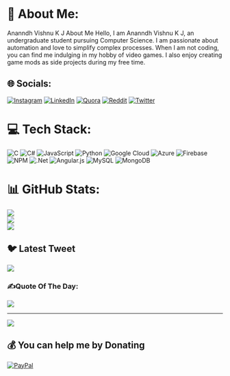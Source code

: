 # 💫 About Me:
Ananndh Vishnu K J
About Me
Hello, I am Ananndh Vishnu K J, an undergraduate student pursuing Computer Science. I am passionate about automation and love to simplify complex processes. When I am not coding, you can find me indulging in my hobby of video games. I also enjoy creating game mods as side projects during my free time.


## 🌐 Socials:
[![Instagram](https://img.shields.io/badge/Instagram-%23E4405F.svg?logo=Instagram&logoColor=white)](https://instagram.com/__fire.frost_) [![LinkedIn](https://img.shields.io/badge/LinkedIn-%230077B5.svg?logo=linkedin&logoColor=white)](https://linkedin.com/in/ananndvishnukj) [![Quora](https://img.shields.io/badge/Quora-%23B92B27.svg?logo=Quora&logoColor=white)](https://quora.com/profile/Ananndh-Vishnu-K-J) [![Reddit](https://img.shields.io/badge/Reddit-%23FF4500.svg?logo=Reddit&logoColor=white)](https://reddit.com/user/firefrost_) [![Twitter](https://img.shields.io/badge/Twitter-%231DA1F2.svg?logo=Twitter&logoColor=white)](https://twitter.com/@Ananndhv) 

# 💻 Tech Stack:
![C](https://img.shields.io/badge/c-%2300599C.svg?style=flat&logo=c&logoColor=white) ![C#](https://img.shields.io/badge/c%23-%23239120.svg?style=flat&logo=c-sharp&logoColor=white) ![JavaScript](https://img.shields.io/badge/javascript-%23323330.svg?style=flat&logo=javascript&logoColor=%23F7DF1E) ![Python](https://img.shields.io/badge/python-3670A0?style=flat&logo=python&logoColor=ffdd54) ![Google Cloud](https://img.shields.io/badge/Google%20Cloud-%234285F4.svg?style=flat&logo=google-cloud&logoColor=white) ![Azure](https://img.shields.io/badge/azure-%230072C6.svg?style=flat&logo=azure-devops&logoColor=white) ![Firebase](https://img.shields.io/badge/firebase-%23039BE5.svg?style=flat&logo=firebase) ![NPM](https://img.shields.io/badge/NPM-%23000000.svg?style=flat&logo=npm&logoColor=white) ![.Net](https://img.shields.io/badge/.NET-5C2D91?style=flat&logo=.net&logoColor=white) ![Angular.js](https://img.shields.io/badge/angular.js-%23E23237.svg?style=flat&logo=angularjs&logoColor=white) ![MySQL](https://img.shields.io/badge/mysql-%2300f.svg?style=flat&logo=mysql&logoColor=white) ![MongoDB](https://img.shields.io/badge/MongoDB-%234ea94b.svg?style=flat&logo=mongodb&logoColor=white)
# 📊 GitHub Stats:
![](https://github-readme-stats.vercel.app/api?username=Ananndh-vishnu&theme=radical&hide_border=false&include_all_commits=false&count_private=false)<br/>
![](https://github-readme-streak-stats.herokuapp.com/?user=Ananndh-vishnu&theme=radical&hide_border=false)<br/>
![](https://github-readme-stats.vercel.app/api/top-langs/?username=Ananndh-vishnu&theme=radical&hide_border=false&include_all_commits=false&count_private=false&layout=compact)

## 🐦 Latest Tweet
[![](https://gtce.itsvg.in/api?username=@Ananndhv)](https://github.com/VishwaGauravIn/github-twitter-card-embed)

### ✍️Quote Of The Day:
![](https://quotes-github-readme.vercel.app/api?type=horizontal&theme=radical)

---
[![](https://visitcount.itsvg.in/api?id=Ananndh-vishnu&icon=2&color=4)](https://visitcount.itsvg.in)

  ## 💰 You can help me by Donating
  [![PayPal](https://img.shields.io/badge/PayPal-00457C?style=for-the-badge&logo=paypal&logoColor=white)](https://paypal.me/Ananndhvishnu) 

  
